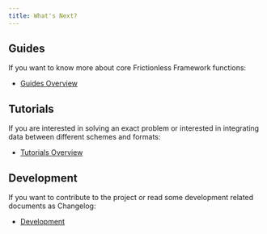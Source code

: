 ```yaml
---
title: What's Next?
---
```


## Guides

If you want to know more about core Frictionless Framework functions:
- [Guides Overview](../guides/guides-overview.md)

## Tutorials

If you are interested in solving an exact problem or interested in integrating data between different schemes and formats:
- [Tutorials Overview](../tutorials/tutorials-overview.md)

## Development

If you want to contribute to the project or read some development related documents as Changelog:
- [Development](../development/development.md)
